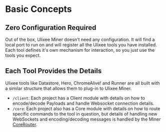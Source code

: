 # Basic Concepts

## Zero Configuration Required

Out of the box, Ulixee Miner doesn't need any configuration. It will find a local port to run on and will register all the Ulixee tools you have installed. Each tool defines it's own mechanism for interaction, so you just use the tools you expect.

## Each Tool Provides the Details

Ulixee tools like Datastore, Hero, ChromeAlive! and Runner are all built with a similar structure that allows them to plug-in to Ulixee Miner.
- `/client`: Each project has a Client module with details on how to encode/decode Payloads and handle Websocket connection details.  
- `/core`: Each project also has a Core module with details on how to route specific commands to the tool in question, but details of handling new WebSockets and encoding/decoding messages is handled by the Miner [CoreRouter](https://github.com/ulixee/platform/tree/main/cloud/main/lib/CoreRouter.ts).
